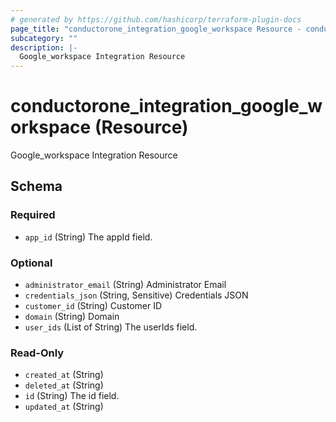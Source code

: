 ```yaml
---
# generated by https://github.com/hashicorp/terraform-plugin-docs
page_title: "conductorone_integration_google_workspace Resource - conductorone"
subcategory: ""
description: |-
  Google_workspace Integration Resource
---
```


# conductorone_integration_google_workspace (Resource)

Google_workspace Integration Resource



<!-- schema generated by tfplugindocs -->
## Schema

### Required

- `app_id` (String) The appId field.

### Optional

- `administrator_email` (String) Administrator Email
- `credentials_json` (String, Sensitive) Credentials JSON
- `customer_id` (String) Customer ID
- `domain` (String) Domain
- `user_ids` (List of String) The userIds field.

### Read-Only

- `created_at` (String)
- `deleted_at` (String)
- `id` (String) The id field.
- `updated_at` (String)
